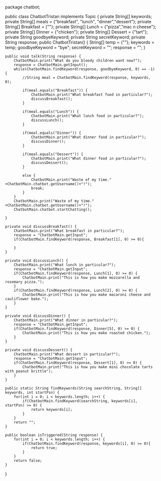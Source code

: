 package chatbot;

public class ChatbotTristan implements Topic {
	private String[] keywords;
    private	String[] meals = {"breakfast", "lunch", "dinner","dessert"};
    private	String[] Breakfast = {""};
    private	String[] Lunch = {"pizza","mac n cheese"};
    private	String[] Dinner = {"chicken"};
    private	String[] Dessert = {"tart"};
	private String goodbyeKeyword;
	private String secretKeyword;
	private String response;
	public ChatbotTristan() {
		String[] temp = {""};
		keywords = temp;
		goodbyeKeyword = "bye";
		secretKeyword = "";
		response = "";
	}
	
	public void talk(String response) {
		ChatbotMain.print("What do you bloody children want now?");
		response = ChatbotMain.getInput();
		while(ChatbotMain.findKeyword(response, goodbyeKeyword, 0) == -1) {
			//String meal = ChatbotMain.findKeyword(response, keywords, 0);
			
			if(meal.equals("Breakfast")) {
				ChatbotMain.print("What breakfast food in particular?");
				discussBreakfast();
			}
			
			if(meal.equals("Lunch")) {
				ChatbotMain.print("What lunch food in particular?");
				discussLunch();
			}
			
			if(meal.equals("Dinner")) {
				ChatbotMain.print("What dinner food in particular?");
				discussDinner();
			}
			
			if(meal.equals("Dessert")) {
				ChatbotMain.print("What dinner food in particular?");
				discussDessert();
			}
			
			else {
				ChatbotMain.print("Waste of my time." +ChatbotMain.chatbot.getUsername()+"!");
				break;
			}
		}
		ChatbotMain.print("Waste of my time." +ChatbotMain.chatbot.getUsername()+"!");
		ChatbotMain.chatbot.startChatting();

	}

	private void discussBreakfast() {
		ChatbotMain.print("What breakfast in particular?");
		response = "ChatbotMain.getInput";
		if(ChatbotMain.findKeyword(response, Breakfast[1], 0) >= 0){
			
		}
	}

	private void discussLunch() {
		ChatbotMain.print("What lunch in particular?");
		response = "ChatbotMain.getInput";
		if(ChatbotMain.findKeyword(response, Lunch[1], 0) >= 0) {
			ChatbotMain.print("This is how you make mozzarella and rosemary pizza.");
		}
		if(ChatbotMain.findKeyword(response, Lunch[2], 0) >= 0) {
			ChatbotMain.print("This is how you make macaroni cheese and cauliflower bake.");
		}
	}
	
	private void discussDinner() {
		ChatbotMain.print("What dinner in particular?");
		response = "ChatbotMain.getInput";
		if(ChatbotMain.findKeyword(response, Dinner[5], 0) >= 0) {
			ChatbotMain.print("This is how you make roasted chicken.");
		}
	}
	
	private void discussDessert() {
		ChatbotMain.print("What dessert in particular?");
		response = "ChatbotMain.getInput";
		if(ChatbotMain.findKeyword(response, Dessert[1], 0) >= 0) {
			ChatbotMain.print("This is how you make mini chocolate tarts with peanut brittle");
		}
	}
	
	public static String findKeywords(String searchString, String[] keywords, int startPsn) {
		for(int i = 0; i < keywords.length; i++) {
			if(ChatbotMain.findKeyword(searchString, keywords[i], startPsn) >= 0) {
				return keywords[i];
			}
		}
		return "";
	}

	public boolean isTriggered(String response) {
		for(int i = 0; i < keywords.length; i++) {
			if(ChatbotMain.findKeyword(response, keywords[i], 0) >= 0){
				return true;
			}
		}
		return false;
	}
}
